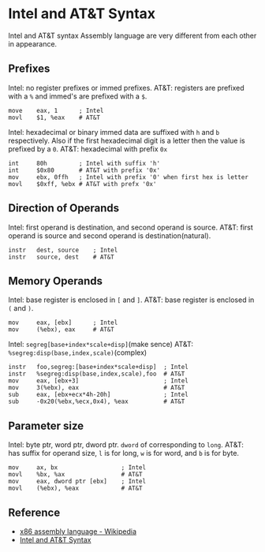 # Intel and AT&T Syntax
Intel and AT&T syntax Assembly language are very different from each other in appearance.

## Prefixes
Intel: no register prefixes or immed prefixes. 
AT&T: registers are prefixed with a `%` and immed's are prefixed with a `$`.

    move    eax, 1      ; Intel
    movl    $1, %eax    # AT&T

Intel: hexadecimal or binary immed data are suffixed with `h` and `b` respectively. Also if the first hexadecimal digit is a letter then the value is prefixed by a `0`.
AT&T: hexadecimal with prefix `0x`

    int     80h         ; Intel with suffix 'h'
    int     $0x80       # AT&T with prefix '0x'
    mov     ebx, 0ffh   ; Intel with prefix '0' when first hex is letter
    movl    $0xff, %ebx # AT&T with prefx '0x'

## Direction of Operands
Intel: first operand is destination, and second operand is source.
AT&T: first operand is source and second operand is destination(natural).

    instr   dest, source    ; Intel
    instr   source, dest    # AT&T

## Memory Operands
Intel: base register is enclosed in `[` and `]`.
AT&T: base register is enclosed in `(` and `)`.

    mov     eax, [ebx]      ; Intel
    mov     (%ebx), eax     # AT&T

Intel: `segreg[base+index*scale+disp]`(make sence)
AT&T: `%segreg:disp(base,index,scale)`(complex)

    instr   foo,segreg:[base+index*scale+disp]  ; Intel
    instr   %segreg:disp(base,index,scale),foo  # AT&T
    mov     eax, [ebx+3]                        ; Intel
    mov     3(%ebx), eax                        # AT&T
    sub     eax, [ebx+ecx*4h-20h]               ; Intel
    sub     -0x20(%ebx,%ecx,0x4), %eax          # AT&T

## Parameter size
Intel:  byte ptr, word ptr, dword ptr. `dword` of corresponding to `long`.
AT&T: has suffix for operand size, `l` is for long, `w` is for word, and `b` is for byte.

    mov     ax, bx                  ; Intel
    movl    %bx, %ax                # AT&T
    mov     eax, dword ptr [ebx]    ; Intel
    movl    (%ebx), %eax            # AT&T

## Reference
* [x86 assembly language - Wikipedia](https://en.wikipedia.org/wiki/X86_assembly_language)
* [Intel and AT&T Syntax](http://www.imada.sdu.dk/Courses/DM18/Litteratur/IntelnATT.htm)

